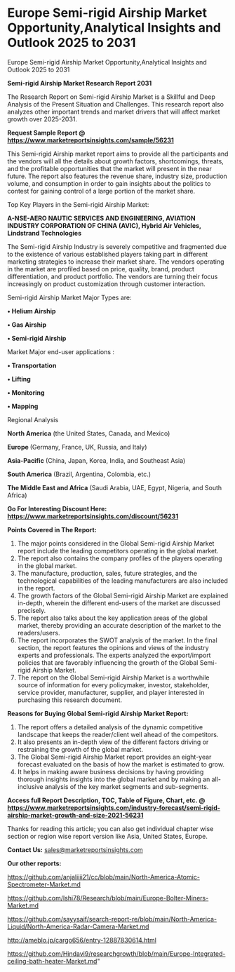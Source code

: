 # Europe Semi-rigid Airship Market Opportunity,Analytical Insights and Outlook 2025 to 2031
Europe Semi-rigid Airship Market Opportunity,Analytical Insights and Outlook 2025 to 2031

<strong>Semi-rigid Airship Market Research Report 2031</strong>

The Research Report on Semi-rigid Airship Market is a Skillful and Deep Analysis of the Present Situation and Challenges. This research report also analyzes other important trends and market drivers that will affect market growth over 2025-2031.

<strong>Request Sample Report @ <a href=https://www.marketreportsinsights.com/sample/56231>https://www.marketreportsinsights.com/sample/56231</a></strong>

This Semi-rigid Airship market report aims to provide all the participants and the vendors will all the details about growth factors, shortcomings, threats, and the profitable opportunities that the market will present in the near future. The report also features the revenue share, industry size, production volume, and consumption in order to gain insights about the politics to contest for gaining control of a large portion of the market share.

Top Key Players in the Semi-rigid Airship Market:

<strong>A-NSE-AERO NAUTIC SERVICES AND ENGINEERING, AVIATION INDUSTRY CORPORATION OF CHINA (AVIC), Hybrid Air Vehicles, Lindstrand Technologies</strong>

The Semi-rigid Airship Industry is severely competitive and fragmented due to the existence of various established players taking part in different marketing strategies to increase their market share. The vendors operating in the market are profiled based on price, quality, brand, product differentiation, and product portfolio. The vendors are turning their focus increasingly on product customization through customer interaction.

Semi-rigid Airship Market Major Types are:

<strong>• Helium Airship

• Gas Airship

• Semi-rigid Airship</strong>

Market Major end-user applications :

<strong>• Transportation

• Lifting

• Monitoring

• Mapping</strong>

Regional Analysis

</u><strong><b>North America</b></strong> (the United States, Canada, and Mexico)

<strong><b>Europe </b></strong>(Germany, France, UK, Russia, and Italy)

<strong><b>Asia-Pacific</b></strong> (China, Japan, Korea, India, and Southeast Asia)

<strong><b>South America</b></strong> (Brazil, Argentina, Colombia, etc.)

<strong><b>The Middle East and Africa</b></strong> (Saudi Arabia, UAE, Egypt, Nigeria, and South Africa)

<strong>Go For Interesting Discount Here: <a href=https://www.marketreportsinsights.com/discount/56231>https://www.marketreportsinsights.com/discount/56231</a></strong>

<strong>Points Covered in The Report:</strong>
<ol>
  <li>The major points considered in the Global Semi-rigid Airship Market report include the leading competitors operating in the global market.</li>
  <li>The report also contains the company profiles of the players operating in the global market.</li>
  <li>The manufacture, production, sales, future strategies, and the technological capabilities of the leading manufacturers are also included in the report.</li>
  <li>The growth factors of the Global Semi-rigid Airship Market are explained in-depth, wherein the different end-users of the market are discussed precisely.</li>
  <li>The report also talks about the key application areas of the global market, thereby providing an accurate description of the market to the readers/users.</li>
  <li>The report incorporates the SWOT analysis of the market. In the final section, the report features the opinions and views of the industry experts and professionals. The experts analyzed the export/import policies that are favorably influencing the growth of the Global Semi-rigid Airship Market.</li>
  <li>The report on the Global Semi-rigid Airship Market is a worthwhile source of information for every policymaker, investor, stakeholder, service provider, manufacturer, supplier, and player interested in purchasing this research document.</li>
</ol>
<strong>Reasons for Buying Global Semi-rigid Airship Market Report:</strong>

<ol>
  <li>The report offers a detailed analysis of the dynamic competitive landscape that keeps the reader/client well ahead of the competitors.</li>
  <li>It also presents an in-depth view of the different factors driving or restraining the growth of the global market.</li>
  <li>The Global Semi-rigid Airship Market report provides an eight-year forecast evaluated on the basis of how the market is estimated to grow.</li>
  <li>It helps in making aware business decisions by having providing thorough insights insights into the global market and by making an all-inclusive analysis of the key market segments and sub-segments.</li>
</ol>
<strong>Access full Report Description, TOC, Table of Figure, Chart, etc. @ <a href=https://www.marketreportsinsights.com/industry-forecast/semi-rigid-airship-market-growth-and-size-2021-56231>https://www.marketreportsinsights.com/industry-forecast/semi-rigid-airship-market-growth-and-size-2021-56231</a></strong>


Thanks for reading this article; you can also get individual chapter wise section or region wise report version like Asia, United States, Europe.

<strong>Contact Us:</strong>
sales@marketreportsinsights.com

<strong>Our other reports:</strong>

<a href=https://github.com/anjaliiii21/cc/blob/main/North-America-Atomic-Spectrometer-Market.md>https://github.com/anjaliiii21/cc/blob/main/North-America-Atomic-Spectrometer-Market.md</a>

<a href=https://github.com/Ishi78/Research/blob/main/Europe-Bolter-Miners-Market.md>https://github.com/Ishi78/Research/blob/main/Europe-Bolter-Miners-Market.md</a>

<a href=https://github.com/sayysaif/search-report-re/blob/main/North-America-Liquid/North-America-Radar-Camera-Market.md>https://github.com/sayysaif/search-report-re/blob/main/North-America-Liquid/North-America-Radar-Camera-Market.md</a>

<a href=http://ameblo.jp/cargo656/entry-12887830614.html>http://ameblo.jp/cargo656/entry-12887830614.html</a>

<a href=https://github.com/Hindavi9/researchgrowth/blob/main/Europe-Integrated-ceiling-bath-heater-Market.md>https://github.com/Hindavi9/researchgrowth/blob/main/Europe-Integrated-ceiling-bath-heater-Market.md</a>"
